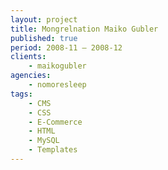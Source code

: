 ```yaml
---
layout: project
title: Mongrelnation Maiko Gubler
published: true
period: 2008-11 – 2008-12
clients:
    - maikogubler
agencies:
    - nomoresleep
tags:
    - CMS
    - CSS
    - E-Commerce
    - HTML
    - MySQL
    - Templates
---
```

